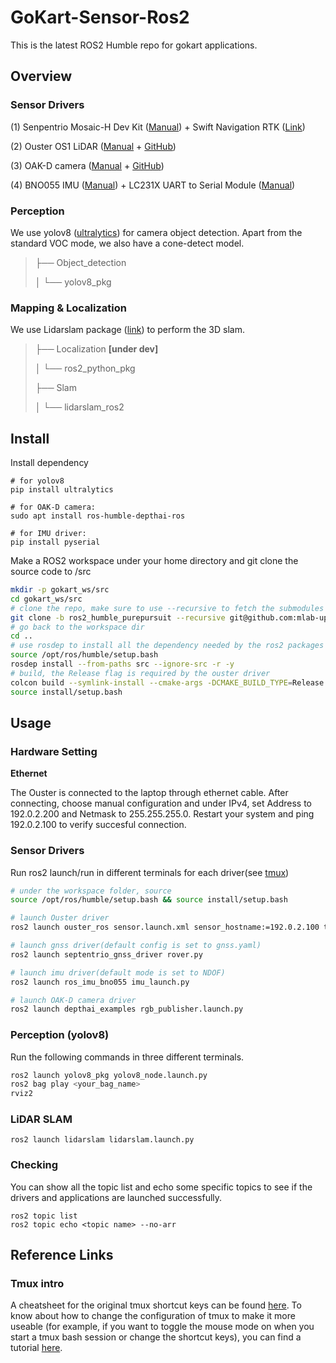 # GoKart-Sensor-Ros2

This is the latest ROS2 Humble repo for gokart applications.



## Overview

### Sensor Drivers

(1) Senpentrio Mosaic-H Dev Kit ([Manual](https://www.septentrio.com/en/products/gps/gnss-receiver-modules/mosaichdevkit)) + Swift Navigation RTK ([Link](https://www.swiftnav.com/skylark))

(2) Ouster OS1 LiDAR ([Manual](https://data.ouster.io/downloads/software-user-manual/software-user-manual-v2p0.pdf) + [GitHub](https://github.com/ouster-lidar/ouster-ros/tree/ros2-foxy))

(3) OAK-D camera ([Manual](https://docs.luxonis.com/projects/hardware/en/latest/pages/BW1098OAK.html) + [GitHub](https://github.com/luxonis/depthai-ros))

(4) BNO055 IMU ([Manual](https://cdn-shop.adafruit.com/datasheets/BST_BNO055_DS000_12.pdf)) + LC231X UART to Serial Module ([Manual](https://www.digikey.com/en/products/detail/ftdi-future-technology-devices-international-ltd/LC231X/6823712))

### Perception

We use yolov8 ([ultralytics](https://docs.ultralytics.com/)) for camera object detection. Apart from the standard VOC mode, we also have a cone-detect model.

> ├── Object_detection
>
> │   └── yolov8_pkg



### Mapping & Localization

We use Lidarslam package ([link](https://github.com/rsasaki0109/lidarslam_ros2)) to perform the 3D slam. 

> ├── Localization **[under dev]**
>
> │   └── ros2_python_pkg
>
> ├── Slam
>
> │   └── lidarslam_ros2



## Install

Install dependency

```
# for yolov8
pip install ultralytics

# for OAK-D camera:
sudo apt install ros-humble-depthai-ros

# for IMU driver:
pip install pyserial
```

Make a ROS2 workspace under your home directory and git clone the source code to /src

```bash
mkdir -p gokart_ws/src
cd gokart_ws/src
# clone the repo, make sure to use --recursive to fetch the submodules
git clone -b ros2_humble_purepursuit --recursive git@github.com:mlab-upenn/gokart-sensor.git
# go back to the workspace dir
cd ..
# use rosdep to install all the dependency needed by the ros2 packages
source /opt/ros/humble/setup.bash
rosdep install --from-paths src --ignore-src -r -y
# build, the Release flag is required by the ouster driver
colcon build --symlink-install --cmake-args -DCMAKE_BUILD_TYPE=Release
source install/setup.bash
```



## Usage

### Hardware Setting

**Ethernet**

The Ouster is connected to the laptop through ethernet cable. After connecting, choose manual configuration and under IPv4, set Address to 192.0.2.200 and Netmask to 255.255.255.0. Restart your system and ping 192.0.2.100 to verify succesful connection.



### Sensor Drivers

Run ros2 launch/run in different terminals for each driver(see [tmux](#tmux-intro))

```bash
# under the workspace folder, source
source /opt/ros/humble/setup.bash && source install/setup.bash

# launch Ouster driver
ros2 launch ouster_ros sensor.launch.xml sensor_hostname:=192.0.2.100 timestamp_mode:=TIME_FROM_ROS_TIME

# launch gnss driver(default config is set to gnss.yaml)
ros2 launch septentrio_gnss_driver rover.py

# launch imu driver(default mode is set to NDOF)
ros2 launch ros_imu_bno055 imu_launch.py

# launch OAK-D camera driver
ros2 launch depthai_examples rgb_publisher.launch.py
```

### Perception (yolov8)

Run the following commands in three different terminals.

```bash
ros2 launch yolov8_pkg yolov8_node.launch.py
ros2 bag play <your_bag_name>
rviz2
```

### LiDAR SLAM

```
ros2 launch lidarslam lidarslam.launch.py
```


### Checking
You can show all the topic list and echo some specific topics to see if the drivers and applications are launched successfully.
```
ros2 topic list
ros2 topic echo <topic name> --no-arr
```



## Reference Links

### Tmux intro

A cheatsheet for the original tmux shortcut keys can be found [here](https://tmuxcheatsheet.com/). To know about how to change the configuration of tmux to make it more  useable (for example, if you want to toggle the mouse mode on when you  start a tmux bash session or change the shortcut keys), you can find a  tutorial [here](https://www.hamvocke.com/blog/a-guide-to-customizing-your-tmux-conf/).

